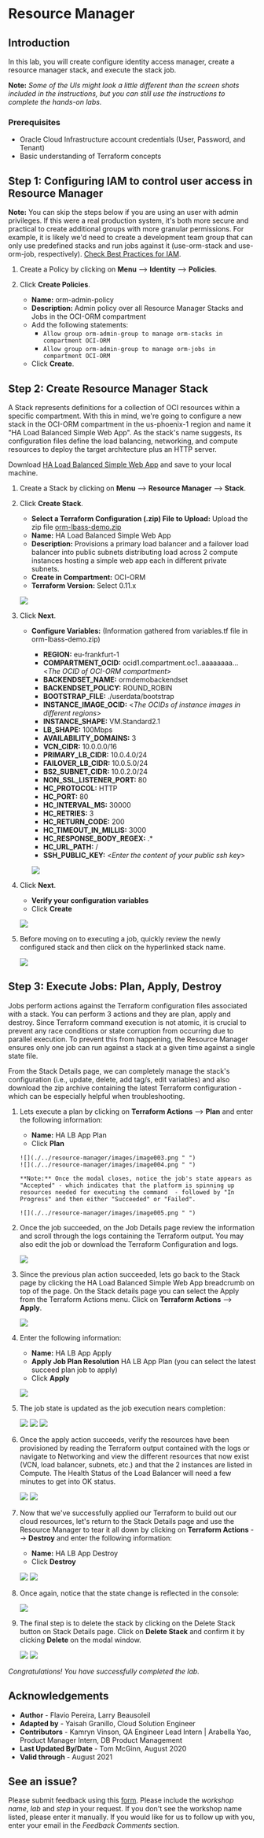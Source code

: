 # Resource Manager

## Introduction

In this lab, you will create configure identity access manager, create a resource manager stack, and execute the stack job.

**Note:** *Some of the UIs might look a little different than the screen shots included in the instructions, but you can still use the instructions to complete the hands-on labs.*

### Prerequisites

- Oracle Cloud Infrastructure account credentials (User, Password, and Tenant)
- Basic understanding of Terraform concepts

## **Step 1:** Configuring IAM to control user access in Resource Manager

**Note:** You can skip the steps below if you are using an user with admin privileges. If this were a real production system, it's both more secure and practical to create additional groups with more granular permissions. For example, it is likely we'd need to create a development team group that can only use predefined stacks and run jobs against it (use-orm-stack and use-orm-job, respectively).
[Check Best Practices for IAM](https://docs.cloud.oracle.com/iaas/Content/Security/Concepts/security_features.htm#IdentityandAccessManagementIAMService).

1. Create a Policy by clicking on **Menu** --> **Identity** --> **Policies**.

2. Click **Create Policies**.

      - **Name:** orm-admin-policy
      - **Description:** Admin policy over all Resource Manager Stacks and Jobs in the OCI-ORM compartment
      - Add the following statements:
        - `Allow group orm-admin-group to manage orm-stacks in compartment OCI-ORM`
        - `Allow group orm-admin-group to manage orm-jobs in compartment OCI-ORM`
      - Click **Create**.


## **Step 2:** Create Resource Manager Stack

 A Stack represents definitions for a collection of OCI resources within a specific compartment. With this in mind, we're going to configure a new stack in the OCI-ORM compartment in the us-phoenix-1 region and name it "HA Load Balanced Simple Web App". As the stack's name suggests, its configuration files define the load balancing, networking, and compute resources to deploy the target architecture plus an HTTP server.

 Download [HA Load Balanced Simple Web App](https://objectstorage.us-ashburn-1.oraclecloud.com/p/S0GnbQCFMdXaJ9BHVoqJ-h5kTtmkvqBl3IwVLtpPDxA/n/c4u03/b/oci-library/o/orm-lbass-demo.zip) and save to your local machine.

1. Create a Stack by clicking on **Menu** --> **Resource Manager** --> **Stack**.

2. Click **Create Stack**.

      - **Select a Terraform Configuration (.zip) File to Upload:** Upload the zip file [orm-lbass-demo.zip](https://objectstorage.us-ashburn-1.oraclecloud.com/p/S0GnbQCFMdXaJ9BHVoqJ-h5kTtmkvqBl3IwVLtpPDxA/n/c4u03/b/oci-library/o/orm-lbass-demo.zip)
      - **Name:** HA Load Balanced Simple Web App
      - **Description:** Provisions a primary load balancer and a failover load balancer into public subnets distributing load across 2 compute instances hosting a simple web app each in different private subnets.
      - **Create in Compartment:** OCI-ORM
      - **Terraform Version:** Select 0.11.x  

    ![](./../resource-manager/images/CreateStack01.png " ")

3. Click **Next**.   
      - **Configure Variables:** (Information gathered from variables.tf file in orm-lbass-demo.zip)
        - **REGION:** eu-frankfurt-1
        - **COMPARTMENT\_OCID:** ocid1.compartment.oc1..aaaaaaaa... <*The OCID of OCI-ORM compartment*>
        - **BACKENDSET\_NAME:** ormdemobackendset
        - **BACKENDSET\_POLICY:** ROUND\_ROBIN
        - **BOOTSTRAP\_FILE:** ./userdata/bootstrap
        - **INSTANCE\_IMAGE_OCID:** <*The OCIDs of instance images in different regions*>
        - **INSTANCE\_SHAPE:** VM.Standard2.1
        - **LB\_SHAPE:** 100Mbps
        - **AVAILABILITY\_DOMAINS:** 3
        - **VCN\_CIDR:** 10.0.0.0/16
        - **PRIMARY\_LB\_CIDR:** 10.0.4.0/24
        - **FAILOVER\_LB\_CIDR:** 10.0.5.0/24
        - **BS2\_SUBNET\_CIDR:** 10.0.2.0/24
        - **NON\_SSL\_LISTENER\_PORT:** 80
        - **HC\_PROTOCOL:** HTTP
        - **HC\_PORT:** 80
        - **HC\_INTERVAL\_MS:** 30000
        - **HC\_RETRIES:** 3
        - **HC\_RETURN\_CODE:** 200
        - **HC\_TIMEOUT\_IN\_MILLIS:** 3000
        - **HC\_RESPONSE\_BODY\_REGEX:** .*
        - **HC\_URL\_PATH:** /
        - **SSH\_PUBLIC\_KEY:** <*Enter the content of your public ssh key*>

        ![](./../resource-manager/images/CreateStack02.png " ")

4. Click **Next**.
      - **Verify your configuration variables**
      - Click **Create**

     ![](./../resource-manager/images/CreateStack03.png " ")

5. Before moving on to executing a job, quickly review the newly configured stack and then click on the hyperlinked stack name.

    ![](./../resource-manager/images/image002.png " ")

## **Step 3:** Execute Jobs: Plan, Apply, Destroy

Jobs perform actions against the Terraform configuration files associated with a stack. You can perform 3 actions and they are plan, apply and destroy. Since Terraform command execution is not atomic, it is crucial to prevent any race conditions or state corruption from occurring due to parallel execution. To prevent this from happening, the Resource Manager ensures only one job can run against a stack at a given time against a single state file.

From the Stack Details page, we can completely manage the stack's configuration (i.e., update, delete, add tag/s, edit variables) and also download the zip archive containing the latest Terraform configuration - which can be especially helpful when troubleshooting.

1. Lets execute a plan by clicking on **Terraform Actions** --> **Plan** and enter the following information:

      - **Name:** HA LB App Plan
      - Click **Plan**

       ![](./../resource-manager/images/image003.png " ")
       ![](./../resource-manager/images/image004.png " ")

       **Note:** Once the modal closes, notice the job's state appears as "Accepted" - which indicates that the platform is spinning up resources needed for executing the command  - followed by "In Progress" and then either "Succeeded" or "Failed".

       ![](./../resource-manager/images/image005.png " ")

2. Once the job succeeded, on the Job Details page review the information and scroll through the logs containing the Terraform output. You may also edit the job or download the Terraform Configuration and logs.

    ![](./../resource-manager/images/image006.png " ")

3. Since the previous plan action succeeded, lets go back to the Stack page by clicking the HA Load Balanced Simple Web App breadcrumb on top of the page. On the Stack details page you can select the Apply from the Terraform Actions menu. Click on **Terraform Actions** --> **Apply**.

    ![](./../resource-manager/images/image007.png " ")

4. Enter the following information:

      - **Name:** HA LB App Apply
      - **Apply Job Plan Resolution** HA LB App Plan (you can select the latest succeed plan job to apply)
      - Click **Apply**

    ![](./../resource-manager/images/image008.png " ")

5. The job state is updated as the job execution nears completion:

   ![](./../resource-manager/images/image009.png " ")
   ![](./../resource-manager/images/image010.png " ")
   ![](./../resource-manager/images/image011.png " ")

6. Once the apply action succeeds, verify the resources have been provisioned by reading the Terraform output contained with the logs or navigate to Networking and view the different resources that now exist (VCN, load balancer, subnets, etc.) and that the 2 instances are listed in Compute. The Health Status of the Load Balancer will need a few minutes to get into OK status.

    ![](./../resource-manager/images/image012.png " ")
    ![](./../resource-manager/images/image013.png " ")

7. Now that we've successfully applied our Terraform to build out our cloud resources, let's return to the Stack Details page and use the Resource Manager to tear it all down by clicking on **Terraform Actions** --> **Destroy** and enter the following information:

      - **Name:** HA LB App Destroy
      - Click **Destroy**

    ![](./../resource-manager/images/image014.png " ")
    ![](./../resource-manager/images/image015.png " ")

8. Once again, notice that the state change is reflected in the console:

    ![](./../resource-manager/images/image016.png " ")

9. The final step is to delete the stack by clicking on the Delete Stack button on Stack Details page. Click on **Delete Stack** and confirm it by clicking **Delete** on the modal window.

    ![](./../resource-manager/images/image017.png " ")
    ![](./../resource-manager/images/image018.png " ")

*Congratulations! You have successfully completed the lab.*

## Acknowledgements

- **Author** - Flavio Pereira, Larry Beausoleil
- **Adapted by** -  Yaisah Granillo, Cloud Solution Engineer
- **Contributors** - Kamryn Vinson, QA Engineer Lead Intern | Arabella Yao, Product Manager Intern, DB Product Management
- **Last Updated By/Date** - Tom McGinn, August 2020
- **Valid through** - August 2021

## See an issue?
Please submit feedback using this [form](https://apexapps.oracle.com/pls/apex/f?p=133:1:::::P1_FEEDBACK:1). Please include the *workshop name*, *lab* and *step* in your request.  If you don't see the workshop name listed, please enter it manually. If you would like for us to follow up with you, enter your email in the *Feedback Comments* section.
